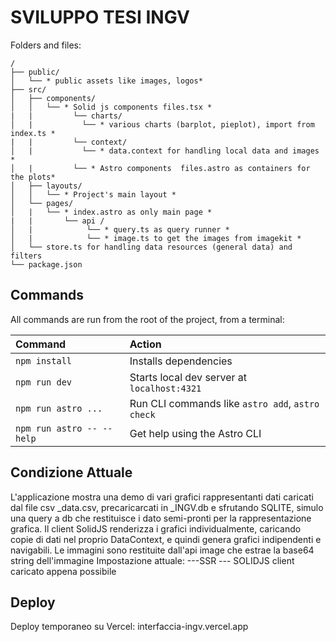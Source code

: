 # SVILUPPO TESI INGV


Folders and files:

```text
/
├── public/
│   └── * public assets like images, logos*
├── src/
│   ├── components/
│   │   └── * Solid js components files.tsx *
|   |         └── charts/
│   |           └── * various charts (barplot, pieplot), import from index.ts *
|   |         └── context/
│   |           └── * data.context for handling local data and images *
│   |         └── * Astro components  files.astro as containers for the plots* 
│   ├── layouts/
│   │   └── * Project's main layout *
│   └── pages/
│   |   └── * index.astro as only main page *
|   |       └── api /
│   |            └── * query.ts as query runner * 
│   |            └── * image.ts to get the images from imagekit * 
│   └── store.ts for handling data resources (general data) and filters
└── package.json
```

## Commands

All commands are run from the root of the project, from a terminal:

| Command                   | Action                                           |
| :------------------------ | :----------------------------------------------- |
| `npm install`             | Installs dependencies                            |
| `npm run dev`             | Starts local dev server at `localhost:4321`      |
| `npm run astro ...`       | Run CLI commands like `astro add`, `astro check` |
| `npm run astro -- --help` | Get help using the Astro CLI                     |

## Condizione Attuale
L'applicazione mostra una demo di vari grafici rappresentanti dati caricati dal file csv _data.csv, precaricarcati in _INGV.db e sfrutando SQLITE, simulo una query a db che restituisce i dato semi-pronti per la rappresentazione grafica.
Il client SolidJS renderizza i grafici individualmente, caricando copie di dati nel proprio DataContext, e quindi genera grafici indipendenti e navigabili.
Le immagini sono restituite dall'api image che estrae la base64 string dell'immagine
Impostazione attuale:
---SSR
--- SOLIDJS client caricato appena possibile


## Deploy
Deploy temporaneo su Vercel: interfaccia-ingv.vercel.app